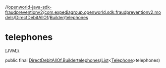 //[openworld-java-sdk-fraudpreventionv2](../../../../index.md)/[com.expediagroup.openworld.sdk.fraudpreventionv2.models](../../index.md)/[DirectDebitAllOf](../index.md)/[Builder](index.md)/[telephones](telephones.md)

# telephones

[JVM]\

public final [DirectDebitAllOf.Builder](index.md)[telephones](telephones.md)([List](https://docs.oracle.com/javase/8/docs/api/java/util/List.html)&lt;[Telephone](../../-telephone/index.md)&gt;telephones)
